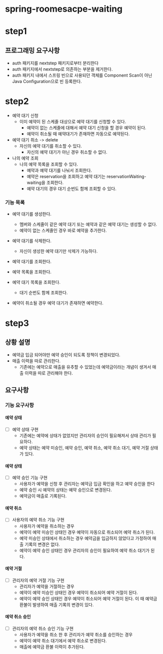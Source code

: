 # spring-roomesacpe-waiting



# step1

## 프로그래밍 요구사항

* auth 패키지를 nextstep 패키지로부터 분리한다
* auth 패키지에서 nextstep로 의존하는 부분을 제거한다.
* auth 패키지 내에서 스프링 빈으로 사용되던 객체를 Component Scan이 아닌 Java Configuration으로 빈 등록한다.

# step2

* 예약 대기 신청
    * 이미 예약이 된 스케줄 대상으로 예약 대기를 신청할 수 있다.
        * 예약이 없는 스케줄에 대해서 예약 대기 신청을 할 경우 예약이 된다.
        * 예약이 취소될 때 예약대기가 존재하면 자동으로 예약된다.
* 예약 대기 취소 -> delete
    * 자신의 예약 대기를 취소할 수 있다.
        * 자신의 예약 대기가 아닌 경우 취소할 수 없다.
* 나의 예약 조회
    * 나의 예약 목록을 조회할 수 있다.
        * 예약과 예약 대기를 나눠서 조회한다.
        * 예약은 reservation을 조회하고 예약 대기는 reservationWaiting-waiting을 조회한다.
        * 예약 대기의 경우 대기 순번도 함께 조회할 수 있다.

### 기능 목록


* 예약 대기를 생성한다.
    * 멤버와 스케줄이 같은 예약 대기 또는 예약과 같은 예약 대기는 생성할 수 없다.
    * 예약이 없는 스케줄인 경우 바로 예약을 추가한다.
* 예약 대기를 삭제한다.
    * 자신이 생성한 예약 대기만 삭제가 가능하다.
* 예약 대기를 조회한다.
* 예약 목록을 조회한다.
* 예약 대기 목록을 조회한다.
    * 대기 순번도 함께 조회한다.

* 예약이 취소될 경우 예약 대기가 존재하면 예약한다.

# step3

## 상황 설명
- 예약금 입금 되어야만 예약 승인이 되도록 정책이 변경되었다.
- 매출 이력을 따로 관리한다.
    - 기존에는 예약으로 매출을 유추할 수 있었는데 예약금이라는 개념이 생겨서 매출 이력을 따로 관리해야 한다.

## 요구사항
### 기능 요구사항
#### 예약 상태
- [ ] 예약 상태 구현
    - 기존에는 예약에 상태가 없었지만 관리자의 승인이 필요해져서 상태 관리가 필요하다.
    - 예약 상태는 예약 미승인, 예약 승인, 예약 취소, 예약 취소 대기, 예약 거절 상태가 있다.
#### 예약 상태
- [ ] 예약 승인 기능 구현
    - 사용자가 예약을 신청 후 관리자는 예약금 입금 확인을 하고 예약 승인을 한다
    - 예약 승인 시 예약의 상태는 예약 승인으로 변경된다.
    - 예약금이 매출로 기록된다.
#### 예약 취소
- [ ] 사용자의 예약 취소 기능 구현
    - 사용자가 예약을 취소하는 경우
    - 예약이 예약 미승인 상태인 경우 예약이 자동으로 취소되어 예약 취소가 된다.
    - 예약 미승인 상태에서 취소하는 경우 예약금을 입금하지 않았다고 가정하여 매출 기록의 변경은 없다.
    - 예약이 예약 승인 상태인 경우 관리자의 승인이 필요하여 예약 취소 대기가 된다.
#### 예약 거절
- [ ] 관리자의 예약 거절 기능 구현
    - 관리자가 예약을 거절하는 경우
    - 예약이 예약 미승인 상태인 경우 예약이 취소되어 예약 거절이 된다.
    - 예약이 예약 승인 상태인 경우 예약이 취소되어 예약 거절이 된다. 이 때 예약금 환불이 발생하여 매출 기록의 변경이 있다.
#### 예약 취소 승인
- [ ] 관리자의 예약 취소 승인 기능 구현
    - 사용자가 예약을 취소 한 후 관리자가 예약 취소를 승인하는 경우
    - 예약이 예약 취소 대기에서 예약 취소로 변경된다.
    - 매출에 예약금 환불 이력이 추가된다.
